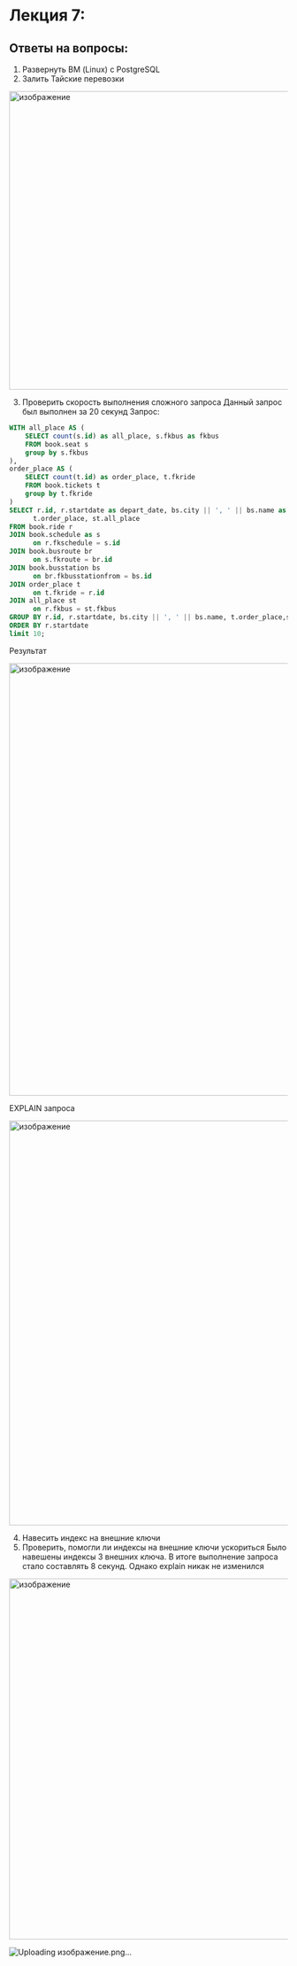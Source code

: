 # Лекция 7:
## Ответы на вопросы:
1. Развернуть ВМ (Linux) с PostgreSQL
2. Залить Тайские перевозки
<img width="539" alt="изображение" src="https://github.com/user-attachments/assets/c0f87487-0fd8-4860-9a7b-7b9c1880a84d" />

3. Проверить скорость выполнения сложного запроса
Данный запрос был выполнен за 20 секунд
Запрос:
```sql
WITH all_place AS (
    SELECT count(s.id) as all_place, s.fkbus as fkbus
    FROM book.seat s
    group by s.fkbus
),
order_place AS (
    SELECT count(t.id) as order_place, t.fkride
    FROM book.tickets t
    group by t.fkride
)
SELECT r.id, r.startdate as depart_date, bs.city || ', ' || bs.name as busstation,  
      t.order_place, st.all_place
FROM book.ride r
JOIN book.schedule as s
      on r.fkschedule = s.id
JOIN book.busroute br
      on s.fkroute = br.id
JOIN book.busstation bs
      on br.fkbusstationfrom = bs.id
JOIN order_place t
      on t.fkride = r.id
JOIN all_place st
      on r.fkbus = st.fkbus
GROUP BY r.id, r.startdate, bs.city || ', ' || bs.name, t.order_place,st.all_place
ORDER BY r.startdate
limit 10;
```
Результат

<img width="781" alt="изображение" src="https://github.com/user-attachments/assets/bebe3ac1-7ed0-498d-88f7-8542aa143a98" />

EXPLAIN запроса

<img width="731" alt="изображение" src="https://github.com/user-attachments/assets/4794f2b5-76ee-4ffe-ac82-990786124801" />

4. Навесить индекс на внешние ключи
5. Проверить, помогли ли индексы на внешние ключи ускориться
Было навешены индексы 3 внешних ключа. В итоге выполнение запроса стало составлять 8 секунд. Однако explain никак не изменился

<img width="652" alt="изображение" src="https://github.com/user-attachments/assets/cbe85e7a-347e-4194-a5f5-1ea6e2091252" />

![Uploading изображение.png…]()


